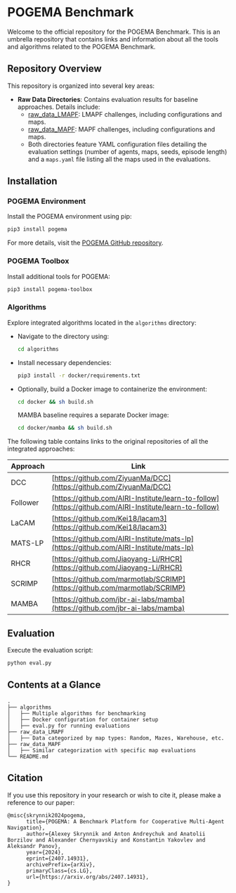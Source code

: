 # POGEMA Benchmark

Welcome to the official repository for the POGEMA Benchmark. This is an umbrella repository that contains links and information about all the tools and algorithms related to the POGEMA Benchmark.

## Repository Overview

This repository is organized into several key areas:

- **Raw Data Directories**: Contains evaluation results for baseline approaches. Details include:
  - [raw_data_LMAPF](https://github.com/Tviskaron/pogema_benchmark/tree/main/raw_data_LMAPF):  LMAPF challenges, including configurations and maps.
  - [raw_data_MAPF](https://github.com/Tviskaron/pogema_benchmark/tree/main/raw_data_MAPF): MAPF challenges, including configurations and maps.
  - Both directories feature YAML configuration files detailing the evaluation settings (number of agents, maps, seeds, episode length) and a `maps.yaml` file listing all the maps used in the evaluations.

## Installation

### POGEMA Environment
Install the POGEMA environment using pip:
```bash
pip3 install pogema
```
For more details, visit the [POGEMA GitHub repository](https://github.com/AIRI-Institute/pogema).

### POGEMA Toolbox
Install additional tools for POGEMA:
```bash
pip3 install pogema-toolbox
```

### Algorithms
Explore integrated algorithms located in the `algorithms` directory:
- Navigate to the directory using:
  ```bash
  cd algorithms
  ```
- Install necessary dependencies:
  ```bash
  pip3 install -r docker/requirements.txt
  ```
- Optionally, build a Docker image to containerize the environment:
  ```bash
  cd docker && sh build.sh
  ```
  MAMBA baseline requires a separate Docker image:
  ```bash
  cd docker/mamba && sh build.sh
  ```
  
The following table contains links to the original repositories of all the integrated approaches:

| Approach  | Link |
|-----------|------|
| DCC       | [https://github.com/ZiyuanMa/DCC](https://github.com/ZiyuanMa/DCC) |
| Follower  | [https://github.com/AIRI-Institute/learn-to-follow](https://github.com/AIRI-Institute/learn-to-follow) |
| LaCAM     | [https://github.com/Kei18/lacam3](https://github.com/Kei18/lacam3) |
| MATS-LP   | [https://github.com/AIRI-Institute/mats-lp](https://github.com/AIRI-Institute/mats-lp) |
| RHCR      | [https://github.com/Jiaoyang-Li/RHCR](https://github.com/Jiaoyang-Li/RHCR) |
| SCRIMP    | [https://github.com/marmotlab/SCRIMP](https://github.com/marmotlab/SCRIMP) |
| MAMBA     | [https://github.com/jbr-ai-labs/mamba](https://github.com/jbr-ai-labs/mamba) |


## Evaluation

Execute the evaluation script:
```bash
python eval.py
```
## Contents at a Glance

```plaintext
.
├── algorithms
│   ├── Multiple algorithms for benchmarking
│   ├── Docker configuration for container setup
│   ├── eval.py for running evaluations
├── raw_data_LMAPF
│   ├── Data categorized by map types: Random, Mazes, Warehouse, etc.
├── raw_data_MAPF
│   ├── Similar categorization with specific map evaluations
└── README.md
```

## Citation
If you use this repository in your research or wish to cite it, please make a reference to our paper: 
```
@misc{skrynnik2024pogema,
      title={POGEMA: A Benchmark Platform for Cooperative Multi-Agent Navigation}, 
      author={Alexey Skrynnik and Anton Andreychuk and Anatolii Borzilov and Alexander Chernyavskiy and Konstantin Yakovlev and Aleksandr Panov},
      year={2024},
      eprint={2407.14931},
      archivePrefix={arXiv},
      primaryClass={cs.LG},
      url={https://arxiv.org/abs/2407.14931}, 
}
```
